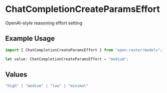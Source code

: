 # ChatCompletionCreateParamsEffort

OpenAI-style reasoning effort setting

## Example Usage

```typescript
import { ChatCompletionCreateParamsEffort } from "open-router/models";

let value: ChatCompletionCreateParamsEffort = "medium";
```

## Values

```typescript
"high" | "medium" | "low" | "minimal"
```